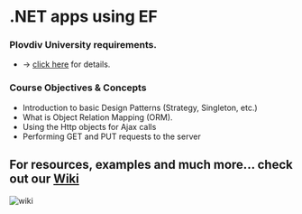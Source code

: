 # .NET apps using EF

### Plovdiv University requirements. 
- -> [click here](https://github.com/BaiGanio/PU-DB-Apps-With-EF/blob/master/%D0%A3%D1%87%D0%B5%D0%B1%D0%BD%D0%B0%20%D0%BF%D1%80%D0%BE%D0%B3%D1%80%D0%B0%D0%BC%D0%B0%20DB%20Apps.pdf) for details.

### Course Objectives & Concepts
* Introduction to basic Design Patterns (Strategy, Singleton, etc.)
* What is Object Relation Mapping (ORM).
* Using the Http objects for Ajax calls
* Performing GET and PUT requests to the server

## For resources, examples and much more... check out our [Wiki](https://github.com/BaiGanio/PU-DB-Apps-With-EF/wiki)

![wiki](https://raw.githubusercontent.com/BaiGanio/PU-DB-Apps-With-EF/master/repo-images/BG%20Wiki.png)
    
